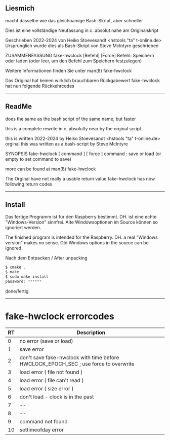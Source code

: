 
## __Liesmich__

macht dasselbe wie das gleichnamige Bash-Skript, aber schneller

Dies ist eine vollständige Neufassung in c. absolut nahe am Originalskript

Geschrieben 2022-2024 von Heiko Stoevesandt <hstools "ta" t-online.de>
Ursprünglich wurde dies als Bash-Skript von Steve McIntyre geschrieben

ZUSAMMENFASSUNG
  fake-hwclock [Befehl] [Force]
Befehl: Speichern oder laden (oder leer, um den Befehl zum Speichern festzulegen)

Weitere Informationen finden Sie unter man(8) fake-hwclock

Das Original hat keinen wirklich brauchbaren Rückgabewert
fake-hwclock hat nun folgende Rückkehrcodes

---

## __ReadMe__

does the same as the bash script of the same name, but faster

this is a complete rewrite in c. absolutly near by the orginal script

this is written 2022-2024 by Heiko Stoevesandt <hstools "ta" t-online.de>
orginal this was written as a bash-script by Steve McIntyre

SYNOPSIS
 fake-hwclock [ command ] [ force ]
command : save or load (or empty to set command to save)

more can be found at man(8) fake-hwclock

The Orginal have not really a usable return value
fake-hwclock has now following return codes

---

## __Install__

Das fertige Programm ist für den Raspberry bestimmt. DH. ist eine echte "Windows-Version" sinnfrei. 
Alte Windowsoptionen im Source können so ignoriert werden.

The finished program is intended for the Raspberry. DH. a real "Windows version" makes no sense.
Old Windows options in the source can be ignored.



Nach dem Entpacken / After unpacking
```ts
$ cmake .
$ make
$ sudo make install
password: ******
```
done/fertig

---

# fake-hwclock errorcodes

RT | Description
---|----------------
 0 | no error (save or load)
 1 | save error
 2 | don't save fake-hwclock with time before HWCLOCK_EPOCH_SEC ; use force to overwrite
 3 | load error ( file not found )
 4 | load error ( file can't read )
 5 | load error ( size error )
 6 | don't load - clock is in the past
 7 | --
 8 | --
 9 | command not found
10 | settimeofday error
